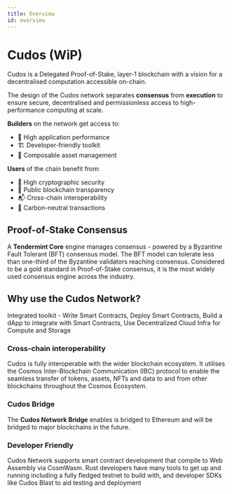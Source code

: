 ```yaml
---
title: Overview
id: overview
---
```


# Cudos (WiP)

Cudos is a Delegated Proof-of-Stake, layer-1 blockchain with a vision for a decentralised computation accessible on-chain.

The design of the Cudos network separates **consensus** from **execution** to ensure secure, decentralised and permissionless access to high-performance computing at scale.

**Builders** on the network get access to:
- 🔧 High application performance
- 🏗 Developer-friendly toolkit
- 💱 Composable asset management

**Users** of the chain benefit from:
- 🔐 High cryptographic security
- 🔬 Public blockchain transparency
- 📬 Cross-chain interoperability
- 🌳 Carbon-neutral transactions

## Proof-of-Stake Consensus

A **Tendermint Core** engine manages consensus - powered by a Byzantine Fault Tolerant (BFT) consensus model. The BFT model can tolerate less than one-third of the Byzantine validators reaching consensus. Considered to be a gold standard in Proof-of-Stake consensus, it is the most widely used consensus engine across the industry.

## Why use the Cudos Network? 	

Integrated toolkit - Write Smart Contracts, Deploy Smart Contracts, Build a dApp to integrate with Smart Contracts, Use Decentralized Cloud Infra for Compute and Storage

### Cross-chain interoperability

Cudos is fully interoperable with the wider blockchain ecosystem. It utilises the Cosmos Inter-Blockchain Communication (IBC) protocol to enable the seamless transfer of tokens, assets, NFTs and data to and from other blockchains throughout the Cosmos Ecosystem.

### Cudos Bridge

The **Cudos Network Bridge** enables is bridged to Ethereum and will be bridged to major blockchains in the future.

### Developer Friendly

Cudos Network supports smart contract development that compile to Web Assembly via CosmWasm. Rust developers have many tools to get up and running including a fully fledged testnet to build with, and developer SDKs like Cudos Blast to aid testing and deployment
